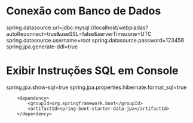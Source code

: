# Conexão com Banco de Dados
spring.datasource.url=jdbc:mysql://localhost/webpiadas?autoReconnect=true&useSSL=false&serverTimezone=UTC
spring.datasource.username=root
spring.datasource.password=123456
spring.jpa.generate-ddl=true

# Exibir Instruções SQL em Console
spring.jpa.show-sql=true
spring.jpa.properties.hibernate.format_sql=true

<!-- Inclusão de ORM/JPA [ Modelagem Objeto relacional ] -->
        <dependency>
            <groupId>org.springframework.boot</groupId>
            <artifactId>spring-boot-starter-data-jpa</artifactId>
        </dependency>